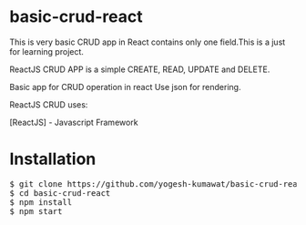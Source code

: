 # basic-crud-react

This is very basic CRUD app in React contains only one field.This is a just for learning project.

ReactJS CRUD APP is a simple CREATE, READ, UPDATE and DELETE.

Basic app for CRUD operation in react
Use json for rendering.

ReactJS CRUD uses:

[ReactJS] - Javascript Framework

# Installation

<pre>
$ git clone https://github.com/yogesh-kumawat/basic-crud-react.git
$ cd basic-crud-react
$ npm install
$ npm start
</pre>
